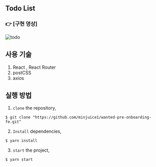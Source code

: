 ## Todo List

### 👉 [구현 영상]
![todo](https://user-images.githubusercontent.com/82799961/186392992-0ce93957-ca17-4f7a-b37a-1c698ac0da07.gif)


## 사용 기술

1. React , React Router
2. postCSS
3. axios
## 실행 방법  

1. `clone` the repository,  

```
$ git clone "https://github.com/minjuice1/wanted-pre-onboarding-fe.git"
```

2. `Install` dependencies,

```
$ yarn install
```

3. `start` the project,

```
$ yarn start
```

